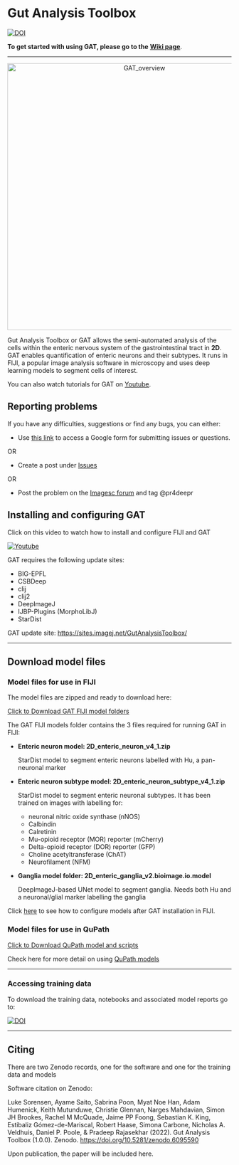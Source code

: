 # Gut Analysis Toolbox

[![DOI](https://zenodo.org/badge/DOI/10.5281/zenodo.6095590.svg)](https://doi.org/10.5281/zenodo.6095590)


**To get started with using GAT, please go to the** [**Wiki page**](https://github.com/pr4deepr/GutAnalysisToolbox/wiki).

***********
<p align="center">
<img src="https://github.com/pr4deepr/GutAnalysisToolbox/blob/main/wiki_images/figures/summary_figure.png" alt="GAT_overview" width="600" >
</p>

Gut Analysis Toolbox or GAT allows the semi-automated analysis of the cells within the enteric nervous system of the gastrointestinal tract in **2D**. GAT enables quantification of enteric neurons and their subtypes. It runs in FIJI, a popular image analysis software in microscopy and uses deep learning models to segment cells of interest. 

You can also watch tutorials for GAT on [Youtube](https://www.youtube.com/playlist?list=PLmBt1Dumq60p4mIFT4j7TP_PVRjbO55Oi).

## Reporting problems

If you have any difficulties, suggestions or find any bugs, you can either:

* Use [this link](https://forms.gle/oEpFMtQo29Dr9AQT7) to access a Google form for submitting issues or questions.

OR

* Create a post under [Issues](https://github.com/pr4deepr/GutAnalysisToolbox/issues) 

OR

* Post the problem on the [Imagesc forum](https://forum.image.sc/) and tag @pr4deepr


## Installing and configuring GAT

Click  on this video to watch how to install and configure FIJI and GAT

[![Youtube](https://img.youtube.com/vi/GmE_lz-m0Rg/0.jpg)](https://www.youtube.com/playlist?list=PLmBt1Dumq60p4mIFT4j7TP_PVRjbO55Oi)

GAT requires the following update sites:
* BIG-EPFL
* CSBDeep
* clij
* clij2
* DeepImageJ
* IJBP-Plugins (MorphoLibJ)
* StarDist


GAT update site: https://sites.imagej.net/GutAnalysisToolbox/

***********
## Download model files

### Model files for use in FIJI

The model files are zipped and ready to download here:

[Click to Download GAT FIJI model folders](https://wehieduau-my.sharepoint.com/:u:/g/personal/rajasekhar_p_wehi_edu_au/Ecg001ngdvhBgRaWxVakPecBF8d5Qb361PgXYFrcxp8Azw?download=1)


The GAT FIJI models folder contains the 3 files required for running GAT in FIJI:

- **Enteric neuron model: 2D_enteric_neuron_v4_1.zip**
  
  StarDist model to segment enteric neurons labelled with Hu, a pan-neuronal marker
- **Enteric neuron subtype model: 2D_enteric_neuron_subtype_v4_1.zip**
  
  StarDist model to segment enteric neuronal subtypes. It has been trained on images with labelling for:
  * neuronal nitric oxide synthase (nNOS)
  * Calbindin
  * Calretinin
  * Mu-opioid receptor (MOR) reporter (mCherry)
  * Delta-opioid receptor (DOR) reporter (GFP)
  * Choline acetyltransferase (ChAT)
  * Neurofilament (NFM)
- **Ganglia model folder: 2D_enteric_ganglia_v2.bioimage.io.model**
  
  DeepImageJ-based UNet model to segment ganglia. Needs both Hu and a neuronal/glial marker labelling the ganglia

Click [here](https://www.youtube.com/watch?v=RIvaXL-Q7Go&list=PLmBt1Dumq60p4mIFT4j7TP_PVRjbO55Oi) to see how to configure models after GAT installation in FIJI.

### Model files for use in QuPath

[Click to Download QuPath model and scripts](https://wehieduau-my.sharepoint.com/:u:/g/personal/rajasekhar_p_wehi_edu_au/EdYxRodrJLNJj4wK77erHA0BfVKDJpOktgWQ3iIyLaUU1g?download=1)

Check here for more detail on using [QuPath models](https://github.com/pr4deepr/GutAnalysisToolbox/wiki/4.-QuPath-for-analysing-ENS)

**********************

### Accessing training data

To download the training data, notebooks and associated model reports go to:

[![DOI](https://zenodo.org/badge/DOI/10.5281/zenodo.6096664.svg)](https://doi.org/10.5281/zenodo.6096664)

**********************
## Citing

There are two Zenodo records, one for the software and one for the training data and models

Software citation on Zenodo:

Luke Sorensen, Ayame Saito, Sabrina Poon, Myat Noe Han, Adam Humenick, Keith Mutunduwe, Christie Glennan, Narges Mahdavian, Simon JH Brookes, Rachel M McQuade, Jaime PP Foong, Sebastian K. King, Estibaliz Gómez-de-Mariscal, Robert Haase, Simona Carbone, Nicholas A. Veldhuis, Daniel P. Poole, & Pradeep Rajasekhar (2022). Gut Analysis Toolbox (1.0.0). Zenodo. https://doi.org/10.5281/zenodo.6095590

Upon publication, the paper will be included here.
